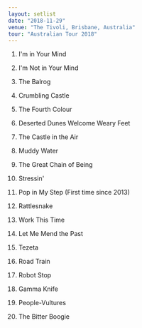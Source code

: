 ```yaml
---
layout: setlist
date: "2018-11-29"
venue: "The Tivoli, Brisbane, Australia"
tour: "Australian Tour 2018"
---
```



 1. I'm in Your Mind

 2. I'm Not in Your Mind

 3. The Balrog

 4. Crumbling Castle

 5. The Fourth Colour

 6. Deserted Dunes Welcome Weary Feet

 7. The Castle in the Air

 8. Muddy Water

 9. The Great Chain of Being

10. Stressin'

11. Pop in My Step
    (First time since 2013)

12. Rattlesnake

13. Work This Time

14. Let Me Mend the Past

15. Tezeta

16. Road Train

17. Robot Stop

18. Gamma Knife

19. People-Vultures

20. The Bitter Boogie


